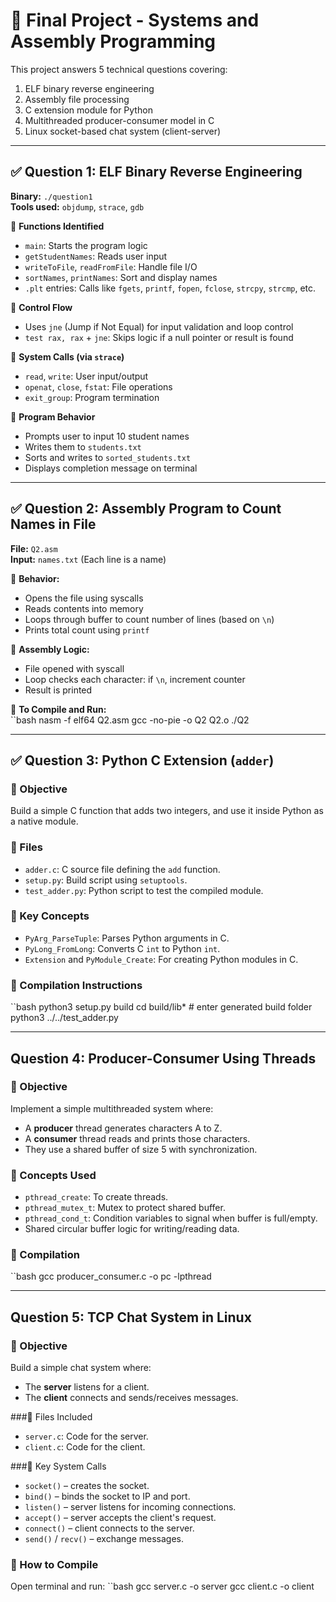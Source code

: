 # 📘 Final Project - Systems and Assembly Programming

This project answers 5 technical questions covering:
1. ELF binary reverse engineering  
2. Assembly file processing  
3. C extension module for Python  
4. Multithreaded producer-consumer model in C  
5. Linux socket-based chat system (client-server)

---

## ✅ Question 1: ELF Binary Reverse Engineering

**Binary:** `./question1`  
**Tools used:** `objdump`, `strace`, `gdb`

🔹 **Functions Identified**  
- `main`: Starts the program logic  
- `getStudentNames`: Reads user input  
- `writeToFile`, `readFromFile`: Handle file I/O  
- `sortNames`, `printNames`: Sort and display names  
- `.plt` entries: Calls like `fgets`, `printf`, `fopen`, `fclose`, `strcpy`, `strcmp`, etc.

🔹 **Control Flow**  
- Uses `jne` (Jump if Not Equal) for input validation and loop control  
- `test rax, rax` + `jne`: Skips logic if a null pointer or result is found  

🔹 **System Calls (via `strace`)**  
- `read`, `write`: User input/output  
- `openat`, `close`, `fstat`: File operations  
- `exit_group`: Program termination  

🔹 **Program Behavior**  
- Prompts user to input 10 student names  
- Writes them to `students.txt`  
- Sorts and writes to `sorted_students.txt`  
- Displays completion message on terminal  

---

## ✅ Question 2: Assembly Program to Count Names in File

**File:** `Q2.asm`  
**Input:** `names.txt` (Each line is a name)

🔹 **Behavior:**  
- Opens the file using syscalls  
- Reads contents into memory  
- Loops through buffer to count number of lines (based on `\n`)  
- Prints total count using `printf`

🔹 **Assembly Logic:**  
- File opened with syscall  
- Loop checks each character: if `\n`, increment counter  
- Result is printed

🔹 **To Compile and Run:**  
``bash
nasm -f elf64 Q2.asm
gcc -no-pie -o Q2 Q2.o
./Q2


---

## ✅ Question 3: Python C Extension (`adder`)

### 🔹 Objective
Build a simple C function that adds two integers, and use it inside Python as a native module.

### 🔹 Files
- `adder.c`: C source file defining the `add` function.
- `setup.py`: Build script using `setuptools`.
- `test_adder.py`: Python script to test the compiled module.

### 🔹 Key Concepts
- `PyArg_ParseTuple`: Parses Python arguments in C.
- `PyLong_FromLong`: Converts C `int` to Python `int`.
- `Extension` and `PyModule_Create`: For creating Python modules in C.

### 🔹 Compilation Instructions
``bash
python3 setup.py build
cd build/lib*  # enter generated build folder
python3 ../../test_adder.py

---

## Question 4: Producer-Consumer Using Threads

### 🔹 Objective
Implement a simple multithreaded system where:
- A **producer** thread generates characters A to Z.
- A **consumer** thread reads and prints those characters.
- They use a shared buffer of size 5 with synchronization.

### 🔹 Concepts Used
- `pthread_create`: To create threads.
- `pthread_mutex_t`: Mutex to protect shared buffer.
- `pthread_cond_t`: Condition variables to signal when buffer is full/empty.
- Shared circular buffer logic for writing/reading data.

### 🔹 Compilation
``bash
gcc producer_consumer.c -o pc -lpthread

---

## Question 5: TCP Chat System in Linux

### 🔹 Objective
Build a simple chat system where:
- The **server** listens for a client.
- The **client** connects and sends/receives messages.

###🔹 Files Included
- `server.c`: Code for the server.
- `client.c`: Code for the client.

###🔹 Key System Calls
- `socket()` – creates the socket.
- `bind()` – binds the socket to IP and port.
- `listen()` – server listens for incoming connections.
- `accept()` – server accepts the client's request.
- `connect()` – client connects to the server.
- `send()` / `recv()` – exchange messages.

### 🔹 How to Compile
Open terminal and run:
``bash
gcc server.c -o server
gcc client.c -o client
